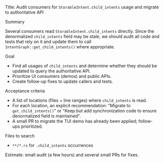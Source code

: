 Title: Audit consumers for `StorableIntent.child_intents` usage and migrate to authoritative API

Summary

Several consumers read `StorableIntent.child_intents` directly. Since the denormalized `child_intents` field may be stale, we should audit all code and tests that rely on it and update them to call `IntentGraph::get_child_intents()` where appropriate.

Goal

- Find all usages of `child_intents` and determine whether they should be updated to query the authoritative API.
- Prioritize UI consumers (demos) and public APIs.
- Create follow-up fixes to update callers and tests.

Acceptance criteria

- A list of locations (files + line ranges) where `child_intents` is read.
- For each location, an explicit recommendation: "Migrate to `get_child_intents()`" or "Keep but add synchronization code to ensure denormalized field is maintained".
- A small PR to migrate the TUI demo has already been applied; follow-ups prioritized.

Files to search

- `**/*.rs` for `.child_intents` occurrences

Estimate: small audit (a few hours) and several small PRs for fixes.
